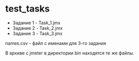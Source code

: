 # test_tasks

- Задание 1 - Task_1.jmx
- Задание 2 - Task_2.jmx
- Задание 3 - Task_3.jmx

names.csv - файл с именами для 3-го задания

В архиве с jmeter в директории bin находятся те же файлы.
